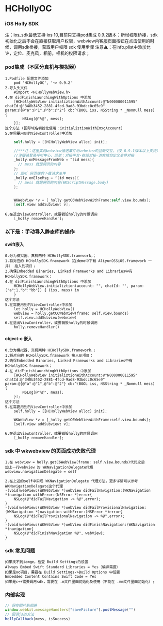 # HCHollyOC
### iOS Holly SDK
注：ios_sdk最低支持 ios 10,目前只支持pod集成
0.9.2版本：新增权限桥接，sdk初始化之后不会在直接获取用户权限，webview内客服页面按钮在点击使用的时候，调用sdk桥接，获取用户权限
sdk 使用步骤
注意⚠️：在info.plist中添加允许，定位、麦克风，相册，相机的权限请求；

### pod集成（不区分真机与模拟器）
    1.Podfile 配置文件添加
        pod 'HCHollyOC', '~> 0.9.2'
    2.导入头文件
        #import <HCHollyWebView.h>
    4.在 didFinishLaunchingWithOptions 中添加
        [HCHollyWebView initializtionWithAccount:@"N000000011595" chatId:@"348b3452-2881-4fcd-9ad8-93bdcc0c65e9" param:@{@"a":@"1",@"b":@"2"} cb:^(BOOL iss, NSString * _Nonnull mess) {
            NSLog(@"%@", mess);
        }];
    这个方法 (国际域名初始化使用：initializtionWithImxgAccount)
    5.在需要用到的ViewController中添加

``` Objective-C
    self.holly = [[HCHollyWebView alloc] init];

    //***注：这里实现webview推送事件给webview的监听交互，（仅 0.9.1版本以上支持）
    //详细请登录呼叫中心，菜单：对接平台-在线对接-访客端自定义事件对接
    _holly.onMessageFromWeb = ^(id mess){
      // mess 就是网页的内容
    };
    // 监听 网页端的下载请求事件
    _holly.onElseMsg = ^(id mess){
      // mess 就是网页的内容(WKScriptMessage.body)
    };


    WKWebView *v = [_holly getC6WebViewWithFrame:self.view.bounds];
    [self.view addSubview: v];
```

    6.在退出ViewController，或要销毁holly的时候调用
        [_holly removeHandler];
            
### 以下是：手动导入静态库的操作

#### swift嵌入
    0.分为模拟器、真机两种 HCHollySDK.framework，；
    1.将对应的 HCHollySDK.framework（在demo中下载 AliyunOSSiOS.framework 一并） 拖入到项目；
    2.确保Embedded Binaries, Linked Frameworks and Libraries中有 HCHollySDK.framework；
    4.在 didFinishLaunchingWithOptions 中添加
        HCHollyWebView.initializtion(account: "", chatId: "", param: ["a":1,"b":"bb"]) { (iss, mess) in
        }
    这个方法
    5.在需要用到的ViewController中添加
        let holly = HCHollyWebView()
        webview = holly.getC6WebView(frame: self.view.bounds)
        self.view.addSubview(webview)
    6.在退出ViewController，或要销毁holly的时候调用
        holly.removeHandler()
            
#### object-c 嵌入
    0.分为模拟器、真机两种 HCHollySDK.framework，；
    1.将对应的 HCHollySDK.framework 拖入到项目；
    2.确保Embedded Binaries, Linked Frameworks and Libraries中有 HCHollySDK.framework；
    4.在 didFinishLaunchingWithOptions 中添加
        [HCHollyWebView initializtionWithAccount:@"N000000011595" chatId:@"348b3452-2881-4fcd-9ad8-93bdcc0c65e9" param:@{@"a":@"1",@"b":@"2"} cb:^(BOOL iss, NSString * _Nonnull mess) {
            NSLog(@"%@", mess);
        }];
    这个方法
    5.在需要用到的ViewController中添加
        self.holly = [[HCHollyWebView alloc] init];

        WKWebView *v = [_holly getC6WebViewWithFrame:self.view.bounds];
        [self.view addSubview: v];

    6.在退出ViewController，或要销毁holly的时候调用
        [_holly removeHandler];
            
### sdk 中 wkwebview 的页面成功失败代理
    1.在 webview = holly.getC6WebView(frame: self.view.bounds)代码之后
    加上一行webview 的 WKNavigationDelegate代理
    webview.navigationDelegate = self

    2.在上述的self中实现 WKNavigationDelegate 代理方法，更多详情可以参考 WKNavigationDelegate这个代理
    -(void)webView:(WKWebView *)webView didFailNavigation:(WKNavigation *)navigation withError:(NSError *)error{
        NSLog(@"didFailNavigation -> %@",error);
    }
    -(void)webView:(WKWebView *)webView didFailProvisionalNavigation:(WKNavigation *)navigation withError:(NSError *)error{
        NSLog(@"didFailProvisionalNavigation -> %@",error);
    }
    -(void)webView:(WKWebView *)webView didFinishNavigation:(WKNavigation *)navigation{
        NSLog(@"didFinishNavigation %@", webView);
    }
            
### sdk 常见问题
    如果找不到iamge，检查 Build Settings的设置
    Always Embed Swift Standard Libraries = Yes（编译需要）
    如果是oc项目，需要在 Build Settings->Build Options 中设置
    Embedded Content Contains Swift Code = Yes
    如果是c++需要调用sdk，需要在 .m文件里面初始化及使用（不能在 .mm文件里面初始化）;


### 内部实现
``` js
// 保存图片到相册
window.webkit.messageHandlers["savePicture"].postMessage("")
// 回调js的方法
hollyCallback(mess, isSuccess)

```
``` Objective-C

```

